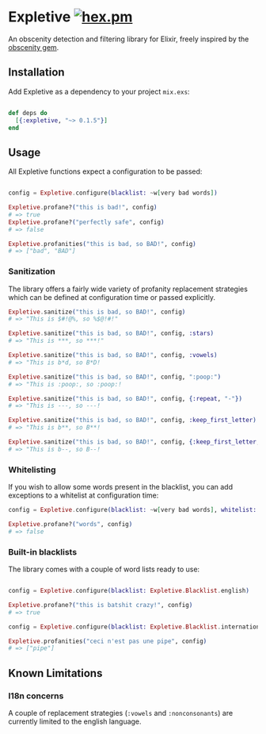 # Expletive [![hex.pm](https://img.shields.io/hexpm/v/expletive)](https://hex.pm/packages/expletive)

An obscenity detection and filtering library for Elixir, freely inspired by the [obscenity gem](https://github.com/tjackiw/obscenity).

## Installation

Add Expletive as a dependency to your project `mix.exs`:

```Elixir

def deps do
  [{:expletive, "~> 0.1.5"}]
end

```

## Usage

All Expletive functions expect a configuration to be passed:

```Elixir

config = Expletive.configure(blacklist: ~w[very bad words])

Expletive.profane?("this is bad!", config)
# => true
Expletive.profane?("perfectly safe", config)
# => false

Expletive.profanities("this is bad, so BAD!", config)
# => ["bad", "BAD"]
```

### Sanitization

The library offers a fairly wide variety of profanity replacement strategies which can be defined at configuration time or passed explicitly.

```Elixir
Expletive.sanitize("this is bad, so BAD!", config)
# => "This is $#!@%, so %$@!#!"

Expletive.sanitize("this is bad, so BAD!", config, :stars)
# => "This is ***, so ***!"

Expletive.sanitize("this is bad, so BAD!", config, :vowels)
# => "This is b*d, so B*D!

Expletive.sanitize("this is bad, so BAD!", config, ":poop:")
# => "This is :poop:, so :poop:!

Expletive.sanitize("this is bad, so BAD!", config, {:repeat, "-"})
# => "This is ---, so ---!

Expletive.sanitize("this is bad, so BAD!", config, :keep_first_letter)
# => "This is b**, so B**!

Expletive.sanitize("this is bad, so BAD!", config, {:keep_first_letter, "-"})
# => "This is b--, so B--!

```

### Whitelisting

If you wish to allow some words present in the blacklist, you can add exceptions to a whitelist at configuration time:

```Elixir
config = Expletive.configure(blacklist: ~w[very bad words], whitelist: ~w[words])

Expletive.profane?("words", config)
# => false

```

### Built-in blacklists

The library comes with a couple of word lists ready to use:

```Elixir

config = Expletive.configure(blacklist: Expletive.Blacklist.english)

Expletive.profane?("this is batshit crazy!", config)
# => true

config = Expletive.configure(blacklist: Expletive.Blacklist.international)

Expletive.profanities("ceci n'est pas une pipe", config)
# => ["pipe"]

```

## Known Limitations

### I18n concerns

A couple of replacement strategies (`:vowels` and `:nonconsonants`) are currently limited to the english language.
